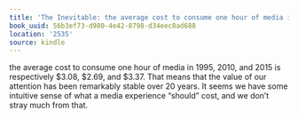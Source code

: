 ```yaml
---
title: 'The Inevitable: the average cost to consume one hour of media in 1995, 2010,…'
book_uuid: 56b3ef73-d980-4e42-8798-d34eec8ad688
location: '2535'
source: kindle
---
```


the average cost to consume one hour of media in 1995, 2010, and 2015 is respectively $3.08, $2.69, and $3.37. That means that the value of our attention has been remarkably stable over 20 years. It seems we have some intuitive sense of what a media experience “should” cost, and we don’t stray much from that.